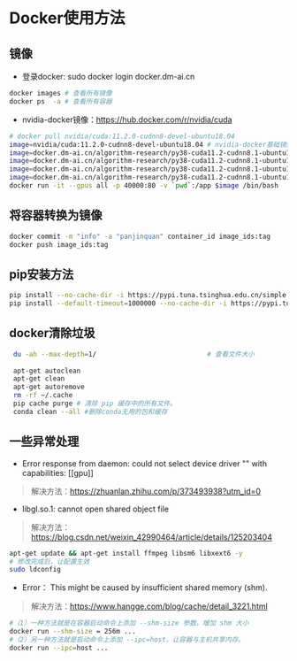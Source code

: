 # Docker使用方法

## 镜像

- 登录docker: sudo docker login docker.dm-ai.cn

```bash
docker images # 查看所有镜像
docker ps  -a # 查看所有容器
```

- nvidia-docker镜像：https://hub.docker.com/r/nvidia/cuda

```bash
# docker pull nvidia/cuda:11.2.0-cudnn8-devel-ubuntu18.04
image=nvidia/cuda:11.2.0-cudnn8-devel-ubuntu18.04 # nvidia-docker基础镜像
image=docker.dm-ai.cn/algorithm-research/py38-cuda11.2-cudnn8.1-ubuntu18.04:base
image=docker.dm-ai.cn/algorithm-research/py38-cuda11.2-cudnn8.1-ubuntu18.04:torch1.8.1
image=docker.dm-ai.cn/algorithm-research/py38-cuda11.2-cudnn8.1-ubuntu18.04:torch1.8.1-trt8.2
image=docker.dm-ai.cn/algorithm-research/py38-cuda11.2-cudnn8.1-ubuntu18.04:torch1.8.1-trt8.4
docker run -it --gpus all -p 40000:80 -v `pwd`:/app $image /bin/bash
```

## 将容器转换为镜像

```bash
docker commit -m "info" -a "panjinquan" container_id image_ids:tag
docker push image_ids:tag
```

## pip安装方法

```bash
pip install --no-cache-dir -i https://pypi.tuna.tsinghua.edu.cn/simple opencv-python
pip install --default-timeout=1000000 --no-cache-dir -i https://pypi.tuna.tsinghua.edu.cn/simple opencv-python
```

## docker清除垃圾

```bash
 du -ah --max-depth=1/                            # 查看文件大小
 
 apt-get autoclean
 apt-get clean
 apt-get autoremove
 rm -rf ~/.cache
 pip cache purge # 清除 pip 缓存中的所有文件。
 conda clean --all #删除conda无用的包和缓存
```

## 一些异常处理

- Error response from daemon: could not select device driver "" with capabilities: [[gpu]]

> 解决方法：https://zhuanlan.zhihu.com/p/373493938?utm_id=0

- libgl.so.1: cannot open shared object file

> 解决方法：https://blog.csdn.net/weixin_42990464/article/details/125203404

```bash
apt-get update && apt-get install ffmpeg libsm6 libxext6 -y
# 修改完成后，让配置生效
sudo ldconfig
```

- Error：  This might be caused by insufficient shared memory (shm).

> 解决方法：https://www.hangge.com/blog/cache/detail_3221.html <br/>

```bash
#（1）一种方法就是在容器启动命令上添加 --shm-size 参数，增加 shm 大小
docker run --shm-size = 256m ...
#（2）另一种方法就是启动命令上添加 --ipc=host，让容器与主机共享内存。
docker run --ipc=host ...
```
